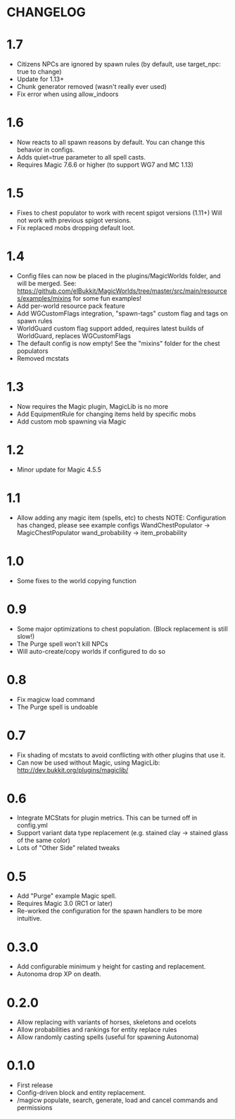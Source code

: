 # CHANGELOG

# 1.7

 - Citizens NPCs are ignored by spawn rules (by default, use target_npc: true to change)
 - Update for 1.13+
 - Chunk generator removed (wasn't really ever used)
 - Fix error when using allow_indoors

# 1.6

 - Now reacts to all spawn reasons by default. You can change this behavior in configs.
 - Adds quiet=true parameter to all spell casts.
 - Requires Magic 7.6.6 or higher (to support WG7 and MC 1.13)

# 1.5

 - Fixes to chest populator to work with recent spigot versions (1.11+)
   Will not work with previous spigot versions.
 - Fix replaced mobs dropping default loot.

# 1.4 

 - Config files can now be placed in the plugins/MagicWorlds folder, and will be merged.
   See: https://github.com/elBukkit/MagicWorlds/tree/master/src/main/resources/examples/mixins for some fun examples!
 - Add per-world resource pack feature
 - Add WGCustomFlags integration, "spawn-tags" custom flag and tags on spawn rules
 - WorldGuard custom flag support added, requires latest builds of WorldGuard, replaces WGCustomFlags
 - The default config is now empty! See the "mixins" folder for the chest populators
 - Removed mcstats

# 1.3

 - Now requires the Magic plugin, MagicLib is no more
 - Add EquipmentRule for changing items held by specific mobs
 - Add custom mob spawning via Magic

# 1.2

 - Minor update for Magic 4.5.5

# 1.1

 - Allow adding any magic item (spells, etc) to chests
   NOTE: Configuration has changed, please see example configs
   WandChestPopulator -> MagicChestPopulator
   wand_probability -> item_probability

# 1.0

 - Some fixes to the world copying function

# 0.9

 - Some major optimizations to chest population. (Block replacement is still slow!)
 - The Purge spell won't kill NPCs
 - Will auto-create/copy worlds if configured to do so

# 0.8

 - Fix magicw load command
 - The Purge spell is undoable

# 0.7

 - Fix shading of mcstats to avoid conflicting with other plugins that use it.
 - Can now be used without Magic, using MagicLib: http://dev.bukkit.org/plugins/magiclib/

# 0.6

 - Integrate MCStats for plugin metrics. This can be turned off in config.yml
 - Support variant data type replacement (e.g. stained clay -> stained glass of the same color)
 - Lots of "Other Side" related tweaks

# 0.5

 - Add "Purge" example Magic spell.
 - Requires Magic 3.0 (RC1 or later)
 - Re-worked the configuration for the spawn handlers to be more intuitive.

# 0.3.0

 - Add configurable minimum y height for casting and replacement.
 - Autonoma drop XP on death.

# 0.2.0

 - Allow replacing with variants of horses, skeletons and ocelots
 - Allow probabilities and rankings for entity replace rules
 - Allow randomly casting spells (useful for spawning Autonoma)

# 0.1.0

 - First release
 - Config-driven block and entity replacement.
 - /magicw populate, search, generate, load and cancel commands and permissions

